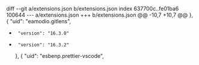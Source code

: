 diff --git a/extensions.json b/extensions.json
index 637700c..fe01ba6 100644
--- a/extensions.json
+++ b/extensions.json
@@ -10,7 +10,7 @@
     },
     {
       "uid": "eamodio.gitlens",
-      "version": "16.3.0"
+      "version": "16.3.2"
     },
     {
       "uid": "esbenp.prettier-vscode",
